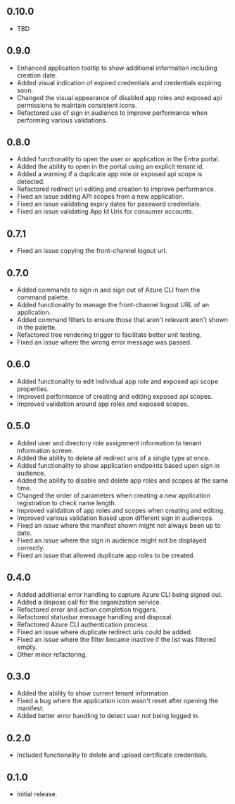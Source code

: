 ## 0.10.0

- TBD

## 0.9.0

- Enhanced application tooltip to show additional information including creation date.
- Added visual indication of expired credentials and credentials expiring soon.
- Changed the visual appearance of disabled app roles and exposed api permissions to maintain consistent icons.
- Refactored use of sign in audience to improve performance when performing various validations.

## 0.8.0

- Added functionality to open the user or application in the Entra portal.
- Added the ability to open in the portal using an explicit tenant id.
- Added a warning if a duplicate app role or exposed api scope is detected.
- Refactored redirect uri editing and creation to improve performance.
- Fixed an issue adding API scopes from a new application.
- Fixed an issue validating expiry dates for password credentials.
- Fixed an issue validating App Id Uris for consumer accounts.

## 0.7.1

- Fixed an issue copying the front-channel logout url.

## 0.7.0

- Added commands to sign in and sign out of Azure CLI from the command palette.
- Added functionality to manage the front-channel logout URL of an application.
- Added command filters to ensure those that aren't relevant aren't shown in the palette.
- Refactored tree rendering trigger to facilitate better unit testing.
- Fixed an issue where the wrong error message was passed.

## 0.6.0

- Added functionality to edit individual app role and exposed api scope properties.
- Improved performance of creating and editing exposed api scopes.
- Improved validation around app roles and exposed scopes.
  
## 0.5.0

- Added user and directory role assignment information to tenant information screen.
- Added the ability to delete all redirect uris of a single type at once.
- Added functionality to show application endpoints based upon sign in audience.
- Added the ability to disable and delete app roles and scopes at the same time.
- Changed the order of parameters when creating a new application registration to check name length.
- Improved validation of app roles and scopes when creating and editing.
- Improved various validation based upon different sign in audiences.
- Fixed an issue where the manifest shown might not always been up to date.
- Fixed an issue where the sign in audience might not be displayed correctly.
- Fixed an issue that allowed duplicate app roles to be created.

## 0.4.0

- Added additional error handling to capture Azure CLI being signed out.
- Added a dispose call for the organization service.
- Refactored error and action completion triggers.
- Refactored statusbar message handling and disposal.
- Refactored Azure CLI authentication process.
- Fixed an issue where duplicate redirect uris could be added.
- Fixed an issue where the filter became inactive if the list was filtered empty.
- Other minor refactoring.

## 0.3.0

- Added the ability to show current tenant information.
- Fixed a bug where the application icon wasn't reset after opening the manifest.
- Added better error handling to detect user not being logged in.

## 0.2.0

- Included functionality to delete and upload certificate credentials.

## 0.1.0

- Initial release.
